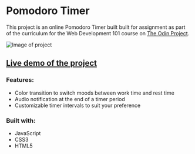 # Pomodoro Timer
This project is an online Pomodoro Timer built built for assignment as part of the curriculum for the Web Development 101 course on [The Odin Project](https://www.theodinproject.com/courses/web-development-101).

![Image of project](timer.gif)

## [Live demo of the project](https://stefank-29.github.io/Pomodoro-Timer/)

### Features:
* Color transition to switch moods between work time and rest time
* Audio notification at the end of a timer period
* Customizable timer intervals to suit your preference

### Built with: 
* JavaScript
* CSS3
* HTML5
